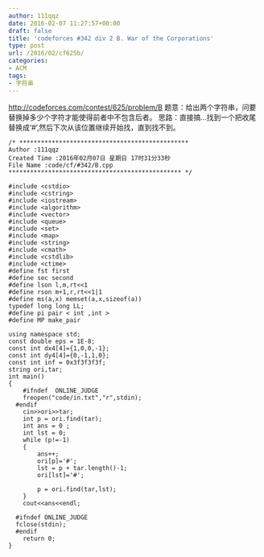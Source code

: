 ```yaml
---
author: 111qqz
date: 2016-02-07 11:27:57+00:00
draft: false
title: 'codeforces #342 div 2 B. War of the Corporations'
type: post
url: /2016/02/cf625b/
categories:
- ACM
tags:
- 字符串
---
```


http://codeforces.com/contest/625/problem/B
题意：给出两个字符串，问要替换掉多少个字符才能使得前者中不包含后者。
思路：直接搞...找到一个把收尾替换成‘#’,然后下次从该位置继续开始找，直到找不到。
 

    
    /* ***********************************************
    Author :111qqz
    Created Time :2016年02月07日 星期日 17时31分33秒
    File Name :code/cf/#342/B.cpp
    ************************************************ */
    
    #include <cstdio>
    #include <cstring>
    #include <iostream>
    #include <algorithm>
    #include <vector>
    #include <queue>
    #include <set>
    #include <map>
    #include <string>
    #include <cmath>
    #include <cstdlib>
    #include <ctime>
    #define fst first
    #define sec second
    #define lson l,m,rt<<1
    #define rson m+1,r,rt<<1|1
    #define ms(a,x) memset(a,x,sizeof(a))
    typedef long long LL;
    #define pi pair < int ,int >
    #define MP make_pair
    
    using namespace std;
    const double eps = 1E-8;
    const int dx4[4]={1,0,0,-1};
    const int dy4[4]={0,-1,1,0};
    const int inf = 0x3f3f3f3f;
    string ori,tar;
    int main()
    {
    	#ifndef  ONLINE_JUDGE 
    	freopen("code/in.txt","r",stdin);
      #endif
    	cin>>ori>>tar;
    	int p = ori.find(tar);
    	int ans = 0 ;
    	int lst = 0;
    	while (p!=-1)
    	{
    	    ans++;
    	    ori[p]='#';
    	    lst = p + tar.length()-1;
    	    ori[lst]='#';
    	    
    	    p = ori.find(tar,lst);
    	}
    	cout<<ans<<endl;
    
      #ifndef ONLINE_JUDGE  
      fclose(stdin);
      #endif
        return 0;
    }
    



